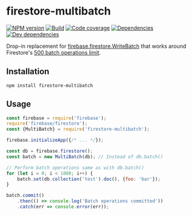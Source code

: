 # firestore-multibatch

[![NPM version](https://badge.fury.io/js/firestore-multibatch.svg)](https://www.npmjs.com/package/firestore-multibatch)
[![Build](https://travis-ci.com/stpch/firestore-multibatch.svg?branch=master)](https://travis-ci.com/stpch/firestore-multibatch)
[![Code coverage](https://codecov.io/gh/stpch/firestore-multibatch/branch/master/graph/badge.svg)](https://codecov.io/gh/stpch/firestore-multibatch)
[![Dependencies](https://david-dm.org/stpch/firestore-multibatch/status.svg)](https://david-dm.org/stpch/firestore-multibatch)
[![Dev dependencies](https://david-dm.org/stpch/firestore-multibatch/dev-status.svg)](https://david-dm.org/stpch/firestore-multibatch?type=dev)

Drop-in replacement for [firebase.firestore.WriteBatch](https://firebase.google.com/docs/reference/js/firebase.firestore.WriteBatch) that works around Firestore's [500 batch operations limit](https://firebase.google.com/docs/firestore/quotas).

## Installation

```
npm install firestore-multibatch
```

## Usage

```js
const firebase = require('firebase');
require('firebase/firestore');
const {MultiBatch} = require('firestore-multibatch');

firebase.initializeApp({/* ... */});

const db = firebase.firestore();
const batch = new MultiBatch(db); // Instead of db.batch()

// Perform batch operations same as with db.batch()
for (let i = 0; i < 1000; i++) {
    batch.set(db.collection('test').doc(), {foo: 'bar'});
}

batch.commit()
    .then(() => console.log('Batch operations committed'))
    .catch(err => console.error(err));
```

